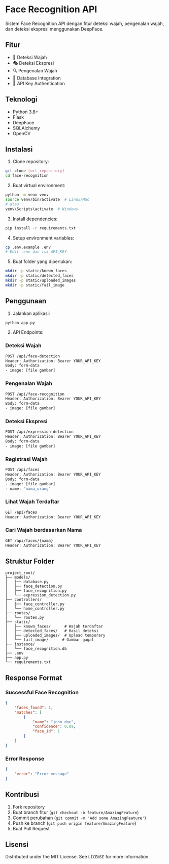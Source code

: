 # Face Recognition API

Sistem Face Recognition API dengan fitur deteksi wajah, pengenalan wajah, dan deteksi ekspresi menggunakan DeepFace.

## Fitur

- 👤 Deteksi Wajah
- 🎭 Deteksi Ekspresi
- 🔍 Pengenalan Wajah
- 💾 Database Integration
- 🔐 API Key Authentication

## Teknologi

- Python 3.8+
- Flask
- DeepFace
- SQLAlchemy
- OpenCV

## Instalasi

1. Clone repository:
```bash
git clone [url-repository]
cd face-recognition
```

2. Buat virtual environment:
```bash
python -m venv venv
source venv/bin/activate  # Linux/Mac
# atau
venv\Scripts\activate  # Windows
```

3. Install dependencies:
```bash
pip install -r requirements.txt
```

4. Setup environment variables:
```bash
cp .env.example .env
# Edit .env dan isi API_KEY
```

5. Buat folder yang diperlukan:
```bash
mkdir -p static/known_faces
mkdir -p static/detected_faces
mkdir -p static/uploaded_images
mkdir -p static/fail_image
```

## Penggunaan

1. Jalankan aplikasi:
```bash
python app.py
```

2. API Endpoints:

### Deteksi Wajah
```bash
POST /api/face-detection
Header: Authorization: Bearer YOUR_API_KEY
Body: form-data
- image: [file gambar]
```

### Pengenalan Wajah
```bash
POST /api/face-recognition
Header: Authorization: Bearer YOUR_API_KEY
Body: form-data
- image: [file gambar]
```

### Deteksi Ekspresi
```bash
POST /api/expression-detection
Header: Authorization: Bearer YOUR_API_KEY
Body: form-data
- image: [file gambar]
```

### Registrasi Wajah
```bash
POST /api/faces
Header: Authorization: Bearer YOUR_API_KEY
Body: form-data
- image: [file gambar]
- name: "nama_orang"
```

### Lihat Wajah Terdaftar
```bash
GET /api/faces
Header: Authorization: Bearer YOUR_API_KEY
```

### Cari Wajah berdasarkan Nama
```bash
GET /api/faces/{nama}
Header: Authorization: Bearer YOUR_API_KEY
```

## Struktur Folder

```
project_root/
├── models/
│   ├── database.py
│   ├── face_detection.py
│   ├── face_recognition.py
│   └── expression_detection.py
├── controllers/
│   ├── face_controller.py
│   └── home_controller.py
├── routes/
│   └── routes.py
├── static/
│   ├── known_faces/      # Wajah terdaftar
│   ├── detected_faces/   # Hasil deteksi
│   ├── uploaded_images/  # Upload temporary
│   └── fail_image/      # Gambar gagal
├── instance/
│   └── face_recognition.db
├── .env
├── app.py
└── requirements.txt
```

## Response Format

### Successful Face Recognition
```json
{
    "faces_found": 1,
    "matches": [
        {
            "name": "john_doe",
            "confidence": 0.89,
            "face_id": 1
        }
    ]
}
```

### Error Response
```json
{
    "error": "Error message"
}
```

## Kontribusi

1. Fork repository
2. Buat branch fitur (`git checkout -b feature/AmazingFeature`)
3. Commit perubahan (`git commit -m 'Add some AmazingFeature'`)
4. Push ke branch (`git push origin feature/AmazingFeature`)
5. Buat Pull Request

## Lisensi

Distributed under the MIT License. See `LICENSE` for more information.